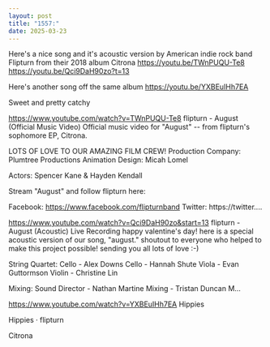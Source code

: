 ```yaml
---
layout: post
title: "1557:"
date: 2025-03-23
---
```


Here's a nice song and it's acoustic version by American indie rock band Flipturn from their 2018 album Citrona
https://youtu.be/TWnPUQU-Te8
https://youtu.be/Qci9DaH90zo?t=13

Here's another song off the same album
https://youtu.be/YXBEuIHh7EA

Sweet and pretty catchy

https://www.youtube.com/watch?v=TWnPUQU-Te8
flipturn - August (Official Music Video)
Official music video for "August" -- from flipturn's sophomore EP, Citrona.

LOTS OF LOVE TO OUR AMAZING FILM CREW!
Production Company:  Plumtree Productions 
Animation Design: Micah Lomel

Actors:  Spencer Kane & Hayden Kendall

Stream "August" and follow flipturn here:

Facebook: https://www.facebook.com/flipturnband
Twitter:  https://twitter....

https://www.youtube.com/watch?v=Qci9DaH90zo&start=13
flipturn - August (Acoustic) Live Recording
happy valentine's day! here is a special acoustic version of our song, "august." shoutout to everyone who helped to make this project possible! sending you all lots of love :-)

String Quartet:
Cello - Alex Downs
Cello - Hannah Shute
Viola - Evan Guttormson
Violin - Christine Lin

Mixing:
Sound Director - Nathan Martine
Mixing - Tristan Duncan
M...

https://www.youtube.com/watch?v=YXBEuIHh7EA
Hippies

Hippies · flipturn

Citrona
